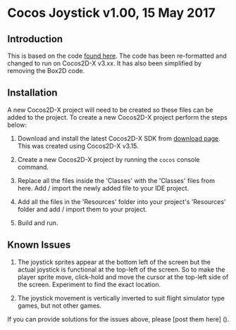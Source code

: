 # Cocos Joystick v1.00, 15 May 2017


## Introduction

This is based on the code [found here](http://discuss.cocos2d-x.org/t/control-sphere-object-with-simple-joystick-in-box2d/491). The code has been re-formatted and changed to run on Cocos2D-X v3.xx. It has also been simplified by removing the Box2D code.


## Installation

A new Cocos2D-X project will need to be created so these files can be added to the project. To create a new Cocos2D-X project perform the steps below:

1. Download and install the latest Cocos2D-X SDK from [download page](http://www.cocos2d-x.org/download). This was created using Cocos2D-X v3.15. 

2. Create a new Cocos2D-X project by running the `cocos` console command.

3. Replace all the files inside the 'Classes' with the 'Classes' files from here. Add / import the newly added file to your IDE project.

4. Add all the files in the 'Resources' folder into your project's 'Resources' folder and add / import them to your project.

5. Build and run.


## Known Issues

1. The joystick sprites appear at the bottom left of the screen but the actual joystick is functional at the top-left of the screen. So to make the player sprite move, click-hold and move the cursor at the top-left side of the screen. Experiment to find the exact location.

2. The joystick movement is vertically inverted to suit flight simulator type games, but not other games.

If you can provide solutions for the issues above, please [post them here] ().